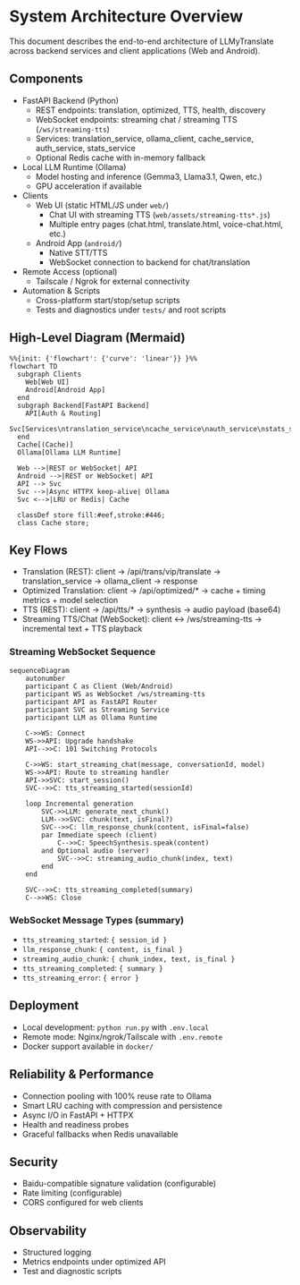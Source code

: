 # System Architecture Overview

This document describes the end-to-end architecture of LLMyTranslate across backend services and client applications (Web and Android).

## Components

- FastAPI Backend (Python)
  - REST endpoints: translation, optimized, TTS, health, discovery
  - WebSocket endpoints: streaming chat / streaming TTS (`/ws/streaming-tts`)
  - Services: translation_service, ollama_client, cache_service, auth_service, stats_service
  - Optional Redis cache with in-memory fallback
- Local LLM Runtime (Ollama)
  - Model hosting and inference (Gemma3, Llama3.1, Qwen, etc.)
  - GPU acceleration if available
- Clients
  - Web UI (static HTML/JS under `web/`)
    - Chat UI with streaming TTS (`web/assets/streaming-tts*.js`)
    - Multiple entry pages (chat.html, translate.html, voice-chat.html, etc.)
  - Android App (`android/`)
    - Native STT/TTS
    - WebSocket connection to backend for chat/translation
- Remote Access (optional)
  - Tailscale / Ngrok for external connectivity
- Automation & Scripts
  - Cross-platform start/stop/setup scripts
  - Tests and diagnostics under `tests/` and root scripts

## High-Level Diagram (Mermaid)

```mermaid
%%{init: {'flowchart': {'curve': 'linear'}} }%%
flowchart TD
  subgraph Clients
    Web[Web UI]
    Android[Android App]
  end
  subgraph Backend[FastAPI Backend]
    API[Auth & Routing]
    Svc[Services\ntranslation_service\ncache_service\nauth_service\nstats_service]
  end
  Cache[(Cache)]
  Ollama[Ollama LLM Runtime]

  Web -->|REST or WebSocket| API
  Android -->|REST or WebSocket| API
  API --> Svc
  Svc -->|Async HTTPX keep-alive| Ollama
  Svc <-->|LRU or Redis| Cache

  classDef store fill:#eef,stroke:#446;
  class Cache store;
```

## Key Flows

- Translation (REST): client -> /api/trans/vip/translate -> translation_service -> ollama_client -> response
- Optimized Translation: client -> /api/optimized/* -> cache + timing metrics + model selection
- TTS (REST): client -> /api/tts/* -> synthesis -> audio payload (base64)
- Streaming TTS/Chat (WebSocket): client <-> /ws/streaming-tts -> incremental text + TTS playback

### Streaming WebSocket Sequence

```mermaid
sequenceDiagram
    autonumber
    participant C as Client (Web/Android)
    participant WS as WebSocket /ws/streaming-tts
    participant API as FastAPI Router
    participant SVC as Streaming Service
    participant LLM as Ollama Runtime

    C->>WS: Connect
    WS->>API: Upgrade handshake
    API-->>C: 101 Switching Protocols

    C->>WS: start_streaming_chat(message, conversationId, model)
    WS->>API: Route to streaming handler
    API->>SVC: start_session()
    SVC-->>C: tts_streaming_started(sessionId)

    loop Incremental generation
        SVC->>LLM: generate_next_chunk()
        LLM-->>SVC: chunk(text, isFinal?)
        SVC-->>C: llm_response_chunk(content, isFinal=false)
        par Immediate speech (client)
            C-->>C: SpeechSynthesis.speak(content)
        and Optional audio (server)
            SVC-->>C: streaming_audio_chunk(index, text)
        end
    end

    SVC-->>C: tts_streaming_completed(summary)
    C-->>WS: Close
```

### WebSocket Message Types (summary)

- `tts_streaming_started`: `{ session_id }`
- `llm_response_chunk`: `{ content, is_final }`
- `streaming_audio_chunk`: `{ chunk_index, text, is_final }`
- `tts_streaming_completed`: `{ summary }`
- `tts_streaming_error`: `{ error }`

## Deployment

- Local development: `python run.py` with `.env.local`
- Remote mode: Nginx/ngrok/Tailscale with `.env.remote`
- Docker support available in `docker/`

## Reliability & Performance

- Connection pooling with 100% reuse rate to Ollama
- Smart LRU caching with compression and persistence
- Async I/O in FastAPI + HTTPX
- Health and readiness probes
- Graceful fallbacks when Redis unavailable

## Security

- Baidu-compatible signature validation (configurable)
- Rate limiting (configurable)
- CORS configured for web clients

## Observability

- Structured logging
- Metrics endpoints under optimized API
- Test and diagnostic scripts
